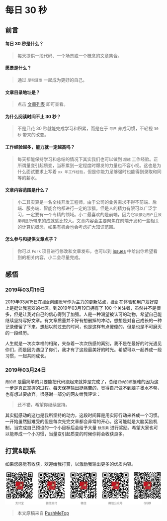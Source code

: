 # 每日 30 秒

## 前言

#### 每日 30 秒是什么？

> 每天提供一段代码、一个场景或一个概念的文章集合。

#### 愿景是什么？

> 通过 `厚积薄发` 一起成为更好的自己。

#### 文章目录地址是？

> 点击 [文章列表](SUMMARY.md) 即可查看。

#### 为什么阅读时间不止 30 秒？

> 不是只花 30 秒就能完成学习和积累，而是在于 `每日` 养成习惯，不轻视 `30 秒` 带来的改变。

#### 工作经验越多，能力就一定越高吗？

> 每天都能保持学习和总结的情况下其实我们也可以做到 `超越` 工作经验。正所谓量变引起质变，当积累到一定程度时爆发的力量也不容小视。这也是为什么面试要求上写着 `xx 年工作经验`，但是你能力足够强时也能得到录取和同等的薪水。

#### 文章内容范围是什么？

> 小二其实算是一名全栈开发工程师，由于公司的业务需求不得不前端、后端、服务端、智能合约都进行一定的涉猎。但是人的精力有限可以广泛学习，一定要有一个专精的领域。小二最喜欢的是前端，因为它`最接近用户`且`效果明显`所带来的成就感比较大。文章内容会主要聚焦在前端开发和一些相关的计算机概念，如果有机会也会考虑扩大知识范围。

#### 怎么参与和提供文章点子？

> 你可以 `Fork` 项目进行修改和文章发布，也可以到 [issues](https://github.com/pushmetop/30-seconds-for-everyday/issues) 中给出你希望看到的相关内容，小二会尽量完成。

## 感悟

### 2019年03月19日

2019年03月15日在`掘金`创建账号作为主力的更新站点，`掘金` 在体验和用户友好度上是挺让我喜欢的社区。到2019年03月19日拥有了 100 个关注者，虽然并不是很多，但是让我对自己的信心得到了加强。人是一种渴望被认可的动物，希望自己能继续坚持写好文章。有文章质量并不好有想删掉的冲动，想想是对自己成长的一种记录便留了下来。想起以前过去的时间，也是这样有点傻傻的，但是也是不可磨灭的一段经历。

人生就是一次次幸福的相聚，夹杂着一次次伤感的离别，我不是在最好的时光遇见你们，而是因为遇见了你们，我才有了这段最美好的时光。希望可以一起养成一段习惯，一起共同成长。

### 2019年03月24日

`用知识` 是最简单的只要能把代码跑起来就算是完成了，总结`归纳知识`挺难的因为这一步是真正掌握的过程。每天保存输出挺痛苦的，觉得自己做不到脑子墨水不够，也有想过要放弃。很感谢一部分的网友给我评论：

> 还不错，希望你继续坚持。

其实挺感动的这也是我所坚持的动力，这段时间算是用实际行动来养成一个习惯。一开始虽然挺难受的但是每次先完文章都会非常的开心。这可能就是大脑奖励机制，当完成自己预设的一个小目标后会给予大量 `快乐素` 进行奖励。希望大家也可以能养成一个小习惯，当量变引起质变的时候你将会收获良多。

## 打赏&联系

如果您感觉有收获，欢迎给我打赏，以激励我输出更多的优质内容。

![打赏&联系](https://raw.githubusercontent.com/pushmetop/resource/master/donate/donate.png)

> 本文原稿来自 [PushMeTop](https://github.com/pushmetop)